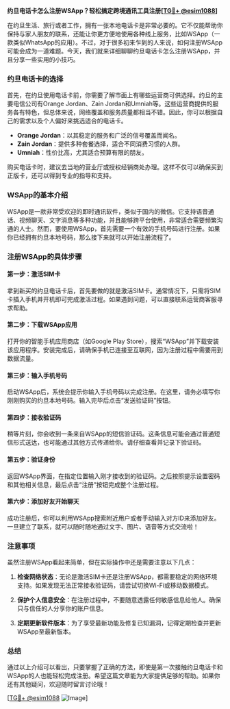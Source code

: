 **约旦电话卡怎么注册WSApp？轻松搞定跨境通讯工具注册[[TG💪+ @esim1088](https://t.me/s/esim1088)]**

在约旦生活、旅行或者工作，拥有一张本地电话卡是非常必要的。它不仅能帮助你保持与家人朋友的联系，还能让你更方便地使用各种线上服务，比如WSApp（一款类似WhatsApp的应用）。不过，对于很多初来乍到的人来说，如何注册WSApp可能会成为一道难题。今天，我们就来详细聊聊约旦电话卡怎么注册WSApp，并且分享一些实用的小技巧。

### 约旦电话卡的选择

首先，在约旦使用电话卡前，你需要了解市面上有哪些运营商可供选择。约旦的主要电信公司有Orange Jordan、Zain Jordan和Umniah等。这些运营商提供的服务各有特色，但总体来说，网络覆盖和服务质量都相当不错。因此，你可以根据自己的需求以及个人偏好来挑选适合的电话卡。

- **Orange Jordan**：以其稳定的服务和广泛的信号覆盖而闻名。
- **Zain Jordan**：提供多种套餐选择，适合不同消费习惯的人群。
- **Umniah**：性价比高，尤其适合预算有限的朋友。

购买电话卡时，建议去当地的营业厅或授权经销商处办理。这样不仅可以确保买到正版卡，还可以得到专业的指导和支持。

### WSApp的基本介绍

WSApp是一款非常受欢迎的即时通讯软件，类似于国内的微信。它支持语音通话、视频聊天、文字消息等多种功能，并且能够跨平台使用，非常适合需要频繁沟通的人士。然而，要使用WSApp，首先需要一个有效的手机号码进行注册。如果你已经拥有约旦本地号码，那么接下来就可以开始注册流程了。

### 注册WSApp的具体步骤

#### 第一步：激活SIM卡
拿到新买的约旦电话卡后，首先要做的就是激活SIM卡。通常情况下，只需将SIM卡插入手机并开机即可完成激活过程。如果遇到问题，可以直接联系运营商客服寻求帮助。

#### 第二步：下载WSApp应用
打开你的智能手机应用商店（如Google Play Store），搜索“WSApp”并下载安装该应用程序。安装完成后，请确保手机已连接至互联网，因为注册过程中需要用到数据流量。

#### 第三步：输入手机号码
启动WSApp后，系统会提示你输入手机号码以完成注册。在这里，请务必填写你刚刚购买的约旦本地号码。输入完毕后点击“发送验证码”按钮。

#### 第四步：接收验证码
稍等片刻，你会收到一条来自WSApp的短信验证码。这条信息可能会通过普通短信形式送达，也可能通过其他方式传递给你。请仔细查看并记录下验证码。

#### 第五步：验证身份
返回WSApp界面，在指定位置输入刚才接收到的验证码。之后按照提示设置密码和其他相关信息，最后点击“注册”按钮完成整个注册过程。

#### 第六步：添加好友开始聊天
成功注册后，你可以利用WSApp搜索附近用户或者手动输入对方ID来添加好友。一旦建立了联系，就可以随时随地通过文字、图片、语音等方式交流啦！

### 注意事项

虽然注册WSApp看起来简单，但在实际操作中还是需要注意以下几点：

1. **检查网络状态**：无论是激活SIM卡还是注册WSApp，都需要稳定的网络环境支持。如果发现无法正常接收验证码，请尝试切换Wi-Fi或移动数据模式。

2. **保护个人信息安全**：在注册过程中，不要随意透露任何敏感信息给他人。确保只与信任的人分享你的账户信息。

3. **定期更新软件版本**：为了享受最新功能及修复已知漏洞，记得定期检查并更新WSApp至最新版本。

### 总结

通过以上介绍可以看出，只要掌握了正确的方法，即使是第一次接触约旦电话卡和WSApp的人也能轻松完成注册。希望这篇文章能为大家提供足够的帮助。如果你还有其他疑问，欢迎随时留言讨论哦！

[[TG💪+ @esim1088](https://t.me/s/esim1088) ![Image](https://i.postimg.cc/4NQfJmqS/Snipaste-2025-05-13-00-14-12.png)]